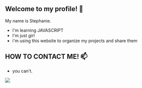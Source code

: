 ## Welcome to my profile! 🖤

My name is Stephanie.

 - I'm learning JAVASCRIPT
 - I'm just girl
- i'm using this website to organize my projects and share them

 ## HOW TO CONTACT ME! 📫

- you can't.


![](https://tenor.com/pt-BR/view/nana-osaki-gif-22813614)
